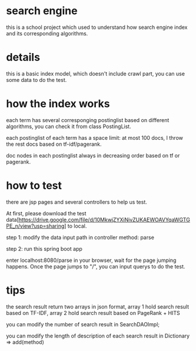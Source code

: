 # search engine
 this is a school project which used to understand how search engine index and its corresponding algorithms.
 
# details
 this is a basic index model, which doesn't include crawl part, you can use some data to do the test.

# how the index works
 each term has several corresponging postinglist based on different algorithms, you can check it from class PostingList.
 
 each postinglist of each term has a space limit: at most 100 docs, I throw the rest docs based on tf-idf/pagerank. 
 
 doc nodes in each postinglist always in decreasing order based on tf or pagerank.

 # how to test
 there are jsp pages and several controllers to help us test.
 
 At first, please download the test data[https://drive.google.com/file/d/10MkwjZYXiNivZUKAEWOAVYqaWGTGPE_n/view?usp=sharing] to local.
 
 step 1: modify the data input path in controller method: parse
 
 step 2: run this spring boot app
 
 enter localhost:8080/parse in your browser, wait for the page jumping happens. Once the page jumps to "/", you can input querys to do the test.
 
 # tips 
 the search result return two arrays in json format, array 1 hold search result based on TF-IDF, array 2 hold search result based on PageRank + HITS
 
 you can modify the number of search result in SearchDAOImpl;
 
 you can modify the length of description of each search result in Dictionary => add(method)
 
 
 
